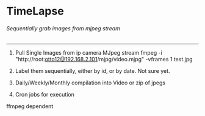 # TimeLapse

###### Sequentially grab images from mjpeg stream
---
1. Pull Single Images from ip camera MJpeg stream
    fmpeg -i "http://root:otto12@192.168.2.101/mjpg/video.mjpg" -vframes 1 test.jpg

2. Label them sequentially, either by id, or by date. Not sure yet.
3. Daily/Weekly/Monthly compilation into Video or zip of jpegs
4. Cron jobs for execution

ffmpeg dependent
